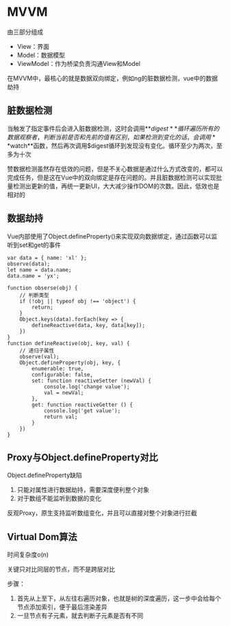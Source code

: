 # MVVM

由三部分组成

- View：界面
- Model：数据模型
- ViewModel：作为桥梁负责沟通View和Model

在MVVM中，最核心的就是数据双向绑定，例如ng的脏数据检测，vue中的数据劫持

## 脏数据检测

当触发了指定事件后会进入脏数据检测，这时会调用**$digest**循环遍历所有的数据观察者，判断当前是否和先前的值有区别，如果检测到变化的话，会调用**$watch**函数，然后再次调用$digest循环到发现没有变化。循环至少为两次，至多为十次

赞数据检测虽然存在低效的问题，但是不关心数据是通过什么方式改变的，都可以完成任务，但是这在Vue中的双向绑定是存在问题的。并且脏数据检测可以实现批量检测出更新的值，再统一更新UI，大大减少操作DOM的次数。因此，低效也是相对的

## 数据劫持

Vue内部使用了Object.defineProperty()来实现双向数据绑定，通过函数可以监听到set和get的事件

```
var data = { name: 'xl' };
observe(data);
let name = data.name;
data.name = 'yx';

function obserse(obj) {
    // 判断类型
    if (!obj || typeof obj !== 'object') {
        return;
    }
    Object.keys(data).forEach(key => {
        defineReactive(data, key, data[key]);
    })
}
function defineReactive(obj, key, val) {
	// 递归子属性
    observe(val);
    Object.defineProperty(obj, key, {
        enumerable: true,
        configurable: false,
        set: function reactiveSetter (newVal) {
            console.log('change value');
            val = newVal;
        },
        get: function reactiveGetter () {
            console.log('get value');
            return val;
        }
    })
}
```

## Proxy与Object.defineProperty对比

Object.defineProperty缺陷

1. 只能对属性进行数据劫持，需要深度便利整个对象
2. 对于数组不能监听到数据的变化

反观Proxy，原生支持监听数组变化，并且可以直接对整个对象进行拦截

## Virtual Dom算法

时间复杂度o(n)

关键只对比同层的节点，而不是跨层对比

步骤：

1. 首先从上至下，从左往右遍历对象，也就是树的深度遍历，这一步中会给每个节点添加索引，便于最后渲染差异
2. 一旦节点有子元素，就去判断子元素是否有不同

